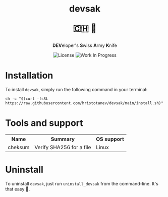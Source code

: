 <h1 align="center">
  devsak
  
  🇨🇭 🔪
</h1>
<div align="center">
  <strong>DEV</strong>eloper's <strong>S</strong>wiss <strong>A</strong>rmy <strong>K</strong>nife
  
  ![License](https://img.shields.io/github/license/hristotanev/devsak?color=lightgrey&style=for-the-badge)
  ![Work In Progress](https://img.shields.io/badge/Work%20In%20Progress-orange?style=for-the-badge)
</div>

# Installation
To install `devsak`, simply run the following command in your terminal:

`sh -c "$(curl -fsSL https://raw.githubusercontent.com/hristotanev/devsak/main/install.sh)"`

# Tools and support
<table>
  <tr>
    <th>Name</th>
    <th>Summary</th>
    <th>OS support</th>
  </tr>
  <tr>
    <td>cheksum</td>
    <td>Verify SHA256 for a file</td>
    <td>Linux</td>
  </tr>
</table>

# Uninstall
To uninstall `devsak`, just run `uninstall_devsak` from the command-line. It's that easy 🙂.
